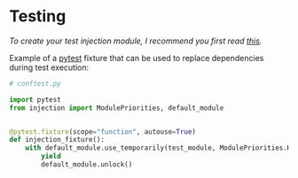 # Testing

_To create your test injection module, I recommend you first read [this](advanced-usage.md#module)._

Example of a [pytest](https://github.com/pytest-dev/pytest) fixture that can be used to replace dependencies during test execution:

```python
# conftest.py

import pytest
from injection import ModulePriorities, default_module


@pytest.fixture(scope="function", autouse=True)
def injection_fixture():
    with default_module.use_temporarily(test_module, ModulePriorities.HIGH):
        yield
        default_module.unlock()
```
